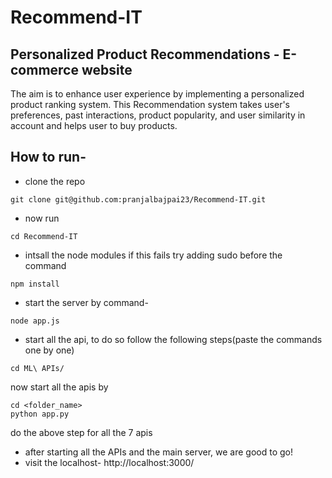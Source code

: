 
# Recommend-IT
## Personalized Product Recommendations - E-commerce website
The aim is to enhance user experience by implementing a personalized product ranking system. This Recommendation system takes user's
preferences, past interactions, product popularity, and user similarity in account and helps user to buy products. 

## How to run-
- clone the repo
```
git clone git@github.com:pranjalbajpai23/Recommend-IT.git
```
- now run
```
cd Recommend-IT
```
- intsall the node modules if this fails try adding sudo before the command
```
npm install
```
- start the server by command-
```
node app.js
```
- start all the api, to do so follow the following steps(paste the commands one by one)
```
cd ML\ APIs/
```
now start all the apis by 
```
cd <folder_name>
python app.py
``` 
do the above step for all the 7 apis

- after starting all the APIs and the main server, we are good to go! 
-  visit the localhost- http://localhost:3000/